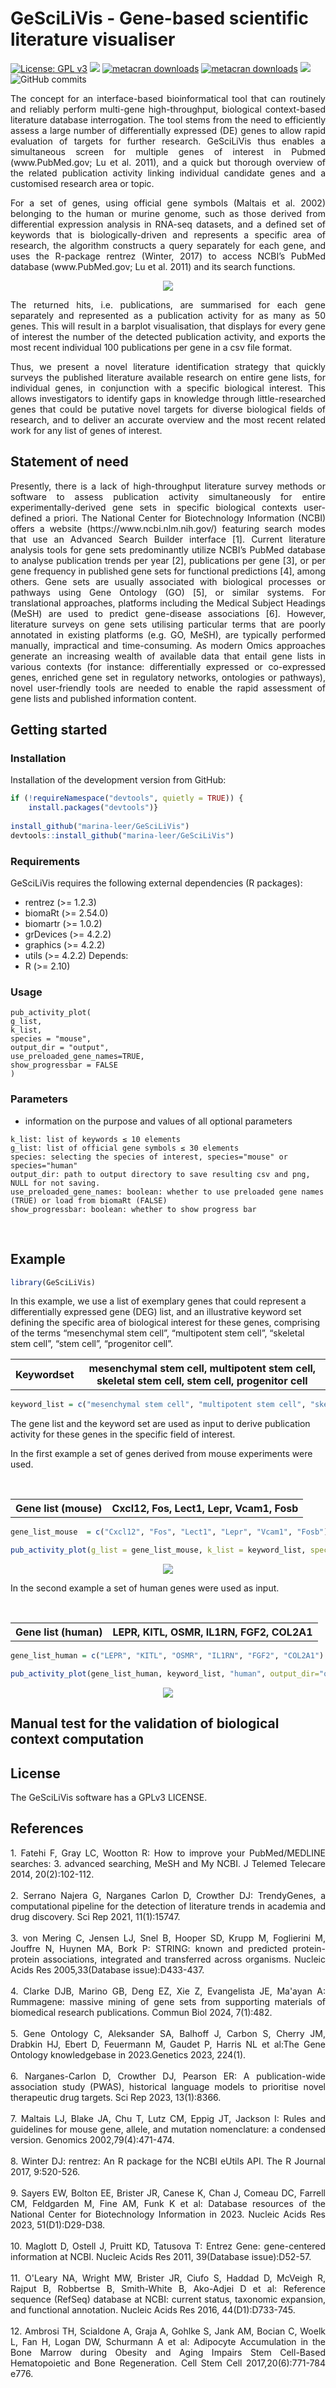 
# GeSciLiVis - Gene-based scientific literature visualiser 
 
 <!-- badges -->
[![License: GPL v3](https://img.shields.io/badge/License-GPLv3-blue.svg)](https://www.gnu.org/licenses/gpl-3.0) 
[![](https://www.r-pkg.org/badges/version/GeSciLiVis?color=orange)](https://cran.r-project.org/package=GeSciLiVis)
[![metacran downloads](https://cranlogs.r-pkg.org/badges/grand-total/GeSciLiVis)](https://cranlogs.r-pkg.org/badges/grand-total/GeSciLiVis)
[![metacran downloads](https://cranlogs.r-pkg.org/badges/last-month/GeSciLiVis)](https://cran.r-project.org/package=GeSciLiVis)
![](https://tokei.rs/b1/github/marina-leer/GeSciLiVis)
![GitHub commits](https://img.shields.io/github/commit-activity/m/marina-leer/GeSciLiVis)


<p align="justify">
The concept for an interface-based bioinformatical tool that can routinely and reliably perform multi-gene high-throughput, biological context-based literature database interrogation. The tool stems from the need to efficiently assess a large number of differentially expressed (DE) genes to allow rapid evaluation of targets for further research. GeSciLiVis thus enables a simultaneous screen for multiple genes of interest in Pubmed (www.PubMed.gov; Lu et al. 2011), and a quick but thorough overview of the related publication activity linking individual candidate genes and a customised research area or topic.
</p>

<p align="justify">
For a set of genes, using official gene symbols (Maltais et al. 2002) belonging to the human or murine genome, such as those derived from differential expression analysis in RNA-seq datasets, and a defined set of keywords that is biologically-driven and represents a specific area of research, the algorithm constructs a query separately for each gene, and uses the R-package rentrez (Winter, 2017) to access NCBI’s PubMed database (www.PubMed.gov; Lu et al. 2011) and its search functions. 
</p>

<p align="center">
  <img src=https://github.com/marina-leer/GeSciLiVis/blob/main/vignettes/test_figure.png>
</p>

<p align="justify">
The returned hits, i.e. publications, are summarised for each gene separately and represented as a publication activity for as many as 50 genes. This will result in a barplot visualisation, that displays for every gene of interest the number of the detected publication activity, and exports the most recent individual 100 publications per gene in a csv file format.
</p>

<p align="justify">
Thus, we present a novel literature identification strategy that quickly surveys the published literature available research on entire gene lists, for individual genes, in conjunction with a specific biological interest. This allows investigators to identify gaps in knowledge through little-researched genes that could be putative novel targets for diverse biological fields of research, and to deliver an accurate overview and the most recent related work for any list of genes of interest. 
</p>

## Statement of need
<p align="justify">
Presently, there is a lack of high-throughput literature survey methods or software to assess publication activity simultaneously for entire experimentally-derived gene sets in specific biological contexts user-defined a priori. The National Center for Biotechnology Information (NCBI) offers a website (https://www.ncbi.nlm.nih.gov/) featuring search modes that use an Advanced Search Builder interface [1]. Current literature analysis tools for gene sets predominantly utilize NCBI’s PubMed database to analyse publication trends per year [2], publications per gene [3], or per gene frequency in published gene sets for functional predictions [4], among others. Gene sets are usually associated with biological processes or pathways using Gene Ontology (GO) [5], or similar systems. For translational approaches, platforms including the Medical Subject Headings (MeSH) are used to predict gene-disease associations [6]. However, literature surveys on gene sets utilising particular terms that are poorly annotated in existing platforms (e.g. GO, MeSH), are typically performed manually, impractical and time-consuming. As modern Omics approaches generate an increasing wealth of available data that entail gene lists in various contexts (for instance: differentially expressed or co-expressed genes, enriched gene set in regulatory networks, ontologies or pathways), novel user-friendly tools are needed to enable the rapid assessment of gene lists and published information content. 
</p>

## Getting started


### Installation

Installation of the development version from GitHub:
```r
if (!requireNamespace("devtools", quietly = TRUE)) {
    install.packages("devtools")}
	
install_github("marina-leer/GeSciLiVis")
devtools::install_github("marina-leer/GeSciLiVis")
```

### Requirements
GeSciLiVis requires the following external dependencies (R packages):
- rentrez (>= 1.2.3)
- biomaRt (>= 2.54.0)
- biomartr (>= 1.0.2)
- grDevices (>= 4.2.2)
- graphics (>= 4.2.2)
- utils (>= 4.2.2)
Depends:
- R (>= 2.10)

### Usage
```
pub_activity_plot(
g_list,
k_list,
species = "mouse",
output_dir = "output",
use_preloaded_gene_names=TRUE,
show_progressbar = FALSE
)

```

### Parameters
-  information on the purpose and values of all optional parameters
```
k_list: list of keywords ≤ 10 elements
g_list: list of official gene symbols ≤ 30 elements
species: selecting the species of interest, species="mouse" or species="human"
output_dir: path to output directory to save resulting csv and png, NULL for not saving.
use_preloaded_gene_names: boolean: whether to use preloaded gene names (TRUE) or load from biomaRt (FALSE)
show_progressbar: boolean: whether to show progress bar
```
<br>

## Example

```r 
library(GeSciLiVis)
```

In this example, we use a list of exemplary genes that could represent a differentially expressed gene (DEG) list, and an illustrative keyword set defining the specific area of biological interest for these genes, comprising of the terms “mesenchymal stem cell”, “multipotent stem cell”, “skeletal stem cell”, “stem cell”, “progenitor cell”. 

<table class="tg">
  <tr>
    <th class="tg-031e">Keywordset</th>
    <th class="tg-031e">mesenchymal stem cell, multipotent stem cell, skeletal stem cell, stem cell, progenitor cell</th>
  </tr>
</table>



```r
keyword_list = c("mesenchymal stem cell", "multipotent stem cell", "skeletal stem cell", "stem cell", "progenitor cell")
```

The gene list and the keyword set are used as input to derive publication activity for these genes in the specific field of interest.

In the first example a set of genes derived from mouse experiments were used.

<br>
<table class="tg">
  <tr>
    <th class="tg-031e">Gene list (mouse)</th>
    <th class="tg-031e">Cxcl12, Fos, Lect1, Lepr, Vcam1, Fosb</th>
  </tr>
</table>

```r
gene_list_mouse  = c("Cxcl12", "Fos", "Lect1", "Lepr", "Vcam1", "Fosb")

pub_activity_plot(g_list = gene_list_mouse, k_list = keyword_list, species = "mouse", output_dir="output", use_preloaded_gene_names=TRUE)
```
<p align="center">
  <img src=https://github.com/marina-leer/GeSciLiVis/blob/main/vignettes/Example_1_mouse.png>
</p>


In the second example a set of human genes were used as input.


<br>
<table class="tg">
  <tr>
    <th class="tg-031e">Gene list (human)</th>
    <th class="tg-031e">LEPR, KITL, OSMR, IL1RN, FGF2, COL2A1</th>
  </tr>
</table>


```r
gene_list_human = c("LEPR", "KITL", "OSMR", "IL1RN", "FGF2", "COL2A1")

pub_activity_plot(gene_list_human, keyword_list, "human", output_dir="output", use_preloaded_gene_names=TRUE)
```

<p align="center">
  <img src=https://github.com/marina-leer/GeSciLiVis/blob/main/vignettes/Example_2_human.png>
</p>

## Manual test for the validation of biological context computation
<!--- Figure 2: GeSciLiVis reliably computes and summarizes publication activity for gene sets that reflect existing biological knowledge -->

## License
The GeSciLiVis software has a GPLv3 LICENSE.

## References
<p align="justify">
1. Fatehi F, Gray LC, Wootton R: How to improve your PubMed/MEDLINE searches: 3. advanced searching, MeSH and My NCBI. J Telemed Telecare 2014, 20(2):102-112.<br>
<br>
2. Serrano Najera G, Narganes Carlon D, Crowther DJ: TrendyGenes, a computational pipeline for the detection of literature trends in academia and drug discovery. Sci Rep 2021, 11(1):15747.<br>
<br>
3. von Mering C, Jensen LJ, Snel B, Hooper SD, Krupp M, Foglierini M, Jouffre N, Huynen MA, Bork P: STRING: known and predicted protein-protein associations, integrated and transferred across organisms. Nucleic Acids Res 2005,33(Database issue):D433-437.<br>
<br>
4. Clarke DJB, Marino GB, Deng EZ, Xie Z, Evangelista JE, Ma'ayan A: Rummagene: massive mining of gene sets from supporting materials of biomedical research publications. Commun Biol 2024, 7(1):482.<br>
<br>
5. Gene Ontology C, Aleksander SA, Balhoff J, Carbon S, Cherry JM, Drabkin HJ, Ebert D, Feuermann M, Gaudet P, Harris NL et al:The Gene Ontology knowledgebase in 2023.Genetics 2023, 224(1).<br>
<br>
6. Narganes-Carlon D, Crowther DJ, Pearson ER: A publication-wide association study (PWAS), historical language models to prioritise novel therapeutic drug targets. Sci Rep 2023, 13(1):8366.<br>
<br>
7. Maltais LJ, Blake JA, Chu T, Lutz CM, Eppig JT, Jackson I: Rules and guidelines for mouse gene, allele, and mutation nomenclature: a condensed version. Genomics 2002,79(4):471-474.<br>
<br>
8. Winter DJ: rentrez: An R package for the NCBI eUtils API. The R Journal 2017, 9:520-526.<br>
<br>
9. Sayers EW, Bolton EE, Brister JR, Canese K, Chan J, Comeau DC, Farrell CM, Feldgarden M, Fine AM, Funk K et al: Database resources of the National Center for Biotechnology Information in 2023. Nucleic Acids Res 2023, 51(D1):D29-D38.<br>
<br>
10. Maglott D, Ostell J, Pruitt KD, Tatusova T: Entrez Gene: gene-centered information at NCBI. Nucleic Acids Res 2011, 39(Database issue):D52-57.<br>
<br>
11. O'Leary NA, Wright MW, Brister JR, Ciufo S, Haddad D, McVeigh R, Rajput B, Robbertse B, Smith-White B, Ako-Adjei D et al: Reference sequence (RefSeq) database at NCBI: current status, taxonomic expansion, and functional annotation. Nucleic Acids Res 2016, 44(D1):D733-745.<br>
<br>
12. Ambrosi TH, Scialdone A, Graja A, Gohlke S, Jank AM, Bocian C, Woelk L, Fan H, Logan DW, Schurmann A et al: Adipocyte Accumulation in the Bone Marrow during Obesity and Aging Impairs Stem Cell-Based Hematopoietic and Bone Regeneration. Cell Stem Cell 2017,20(6):771-784 e776.<br>
<br>
</p>

